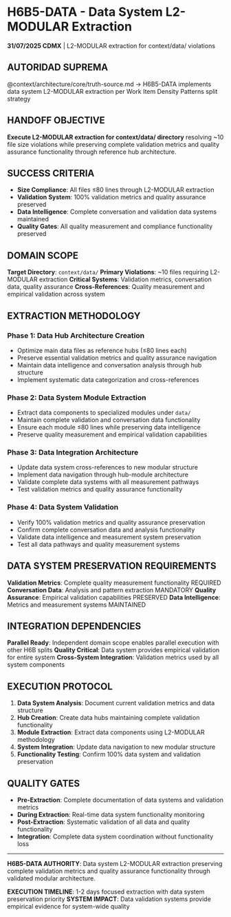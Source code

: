 # H6B5-DATA - Data System L2-MODULAR Extraction

**31/07/2025 CDMX** | L2-MODULAR extraction for context/data/ violations

## AUTORIDAD SUPREMA
@context/architecture/core/truth-source.md → H6B5-DATA implements data system L2-MODULAR extraction per Work Item Density Patterns split strategy

## HANDOFF OBJECTIVE
**Execute L2-MODULAR extraction for context/data/ directory** resolving ~10 file size violations while preserving complete validation metrics and quality assurance functionality through reference hub architecture.

## SUCCESS CRITERIA
- **Size Compliance**: All files ≤80 lines through L2-MODULAR extraction
- **Validation System**: 100% validation metrics and quality assurance preserved
- **Data Intelligence**: Complete conversation and validation data systems maintained
- **Quality Gates**: All quality measurement and compliance functionality preserved

## DOMAIN SCOPE
**Target Directory**: `context/data/`
**Primary Violations**: ~10 files requiring L2-MODULAR extraction
**Critical Systems**: Validation metrics, conversation data, quality assurance
**Cross-References**: Quality measurement and empirical validation across system

## EXTRACTION METHODOLOGY

### Phase 1: Data Hub Architecture Creation
- Optimize main data files as reference hubs (≤80 lines each)
- Preserve essential validation metrics and quality assurance navigation
- Maintain data intelligence and conversation analysis through hub structure
- Implement systematic data categorization and cross-references

### Phase 2: Data System Module Extraction
- Extract data components to specialized modules under `data/`
- Maintain complete validation and conversation data functionality
- Ensure each module ≤80 lines while preserving data intelligence
- Preserve quality measurement and empirical validation capabilities

### Phase 3: Data Integration Architecture
- Update data system cross-references to new modular structure
- Implement data navigation through hub-module architecture
- Validate complete data systems with all measurement pathways
- Test validation metrics and quality assurance functionality

### Phase 4: Data System Validation
- Verify 100% validation metrics and quality assurance preservation
- Confirm complete conversation data and analysis functionality
- Validate data intelligence and measurement system preservation
- Test all data pathways and quality measurement systems

## DATA SYSTEM PRESERVATION REQUIREMENTS
**Validation Metrics**: Complete quality measurement functionality REQUIRED
**Conversation Data**: Analysis and pattern extraction MANDATORY
**Quality Assurance**: Empirical validation capabilities PRESERVED
**Data Intelligence**: Metrics and measurement systems MAINTAINED

## INTEGRATION DEPENDENCIES
**Parallel Ready**: Independent domain scope enables parallel execution with other H6B splits
**Quality Critical**: Data system provides empirical validation for entire system
**Cross-System Integration**: Validation metrics used by all system components

## EXECUTION PROTOCOL
1. **Data System Analysis**: Document current validation metrics and data structure
2. **Hub Creation**: Create data hubs maintaining complete validation functionality
3. **Module Extraction**: Extract data components using L2-MODULAR methodology
4. **System Integration**: Update data navigation to new modular structure
5. **Functionality Testing**: Confirm 100% data system and validation preservation

## QUALITY GATES
- **Pre-Extraction**: Complete documentation of data systems and validation metrics
- **During Extraction**: Real-time data system functionality monitoring
- **Post-Extraction**: Systematic validation of all data and quality functionality
- **Integration**: Complete data system coordination without functionality loss

---

**H6B5-DATA AUTHORITY**: Data system L2-MODULAR extraction preserving complete validation metrics and quality assurance functionality through validated modular architecture.

**EXECUTION TIMELINE**: 1-2 days focused extraction with data system preservation priority
**SYSTEM IMPACT**: Data validation systems provide empirical evidence for system-wide quality